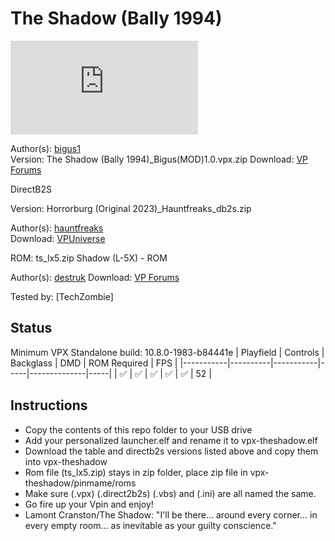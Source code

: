 # The Shadow (Bally 1994)

![Table Preview](https://www.vpforums.org/index.php?app=downloads&module=display&section=screenshot&record=113654&id=17575&full=1)

Author(s): [bigus1](https://www.vpforums.org/index.php?showuser=107629)  
Version: The Shadow (Bally 1994)_Bigus(MOD)1.0.vpx.zip
Download:  [VP Forums](https://www.vpforums.org/index.php?app=downloads&showfile=17050)

DirectB2S

Version: Horrorburg (Original 2023)_Hauntfreaks_db2s.zip 

Author(s): [hauntfreaks](https://vpuniverse.com/profile/5216-hauntfreaks/)  
Download:  [VPUniverse](https://vpuniverse.com/files/file/12214-the-shadow-bally-1994-b2s-with-full-dmd/)

ROM: ts_lx5.zip
Shadow (L-5X) - ROM

Author(s): [destruk](https://www.vpforums.org/index.php?showuser=5)
Download:  [VP Forums](https://www.vpforums.org/index.php?app=downloads&showfile=212)

Tested by:
[TechZombie]

## Status 

Minimum VPX Standalone build: 10.8.0-1983-b84441e
| Playfield | Controls | Backglass | DMD | ROM Required | FPS | 
|-----------|----------|-----------|-----|--------------|-----|
| :white_check_mark: | :white_check_mark: | :white_check_mark: | :white_check_mark: | :white_check_mark: | 52 |

## Instructions

- Copy the contents of this repo folder to your USB drive
- Add your personalized launcher.elf and rename it to vpx-theshadow.elf
- Download the table and directb2s versions listed above and copy them into vpx-theshadow
- Rom file (ts_lx5.zip) stays in zip folder, place zip file in vpx-theshadow/pinmame/roms
- Make sure (.vpx) (.direct2b2s) (.vbs) and (.ini) are all named the same. 
- Go fire up your Vpin and enjoy!
- Lamont Cranston/The Shadow: "I'll be there... around every corner... in every empty room... as inevitable as your guilty conscience."